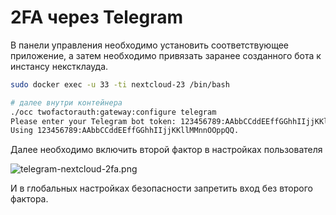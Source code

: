 # 2FA через Telegram

В панели управления необходимо установить соответствующее приложение, а затем необходимо привязать 
заранее созданного бота к инстансу некстклауда.

```Bash
sudo docker exec -u 33 -ti nextcloud-23 /bin/bash

# далее внутри контейнера
./occ twofactorauth:gateway:configure telegram
Please enter your Telegram bot token: 123456789:AAbbCCddEEffGGhhIIjjKKllMMnnOOppQQ
Using 123456789:AAbbCCddEEffGGhhIIjjKKllMMnnOOppQQ.
```

Далее необходимо включить второй фактор в настройках пользователя

![telegram-nextcloud-2fa.png](telegram-nextcloud-2fa.png)

И в глобальных настройках безопасности запретить вход без второго фактора.